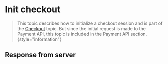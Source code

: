 # Init checkout

<include from="Snippets-PaymentAPI.md" element-id="snippet-header"></include>

> This topic describes how to initialize a checkout session and is part of the [Checkout](Checkout-API.md) topic. But since the initial request is made to the Payment API, this topic is included in the Payment API section.
> {style="information"}

<tabs>

</tabs>

## Response from server

<include from="Snippets-Examples.md" element-id="snippet-footer"></include>